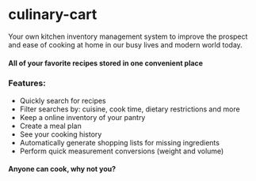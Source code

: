 # culinary-cart
Your own kitchen inventory management system to improve the prospect and ease of cooking at home in our busy lives and modern world today.

#### All of your favorite recipes stored in one convenient place

### Features:
- Quickly search for recipes
- Filter searches by: cuisine, cook time, dietary restrictions and more
- Keep a online inventory of your pantry
- Create a meal plan
- See your cooking history
- Automatically generate shopping lists for missing ingredients
- Perform quick measurement conversions (weight and volume)

#### Anyone can cook, why not you?

